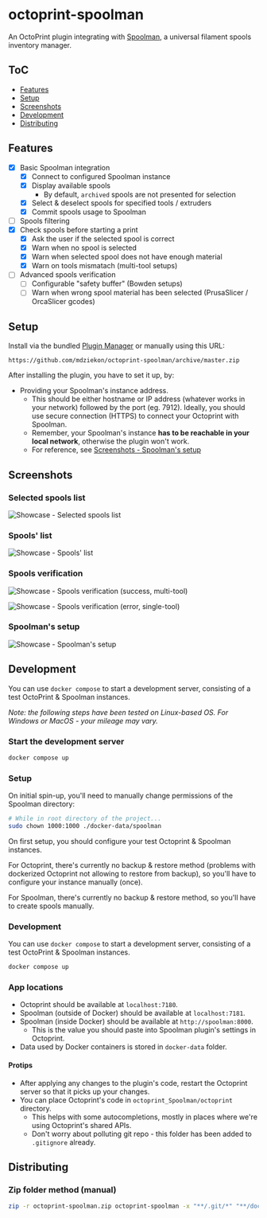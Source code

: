 # octoprint-spoolman

An OctoPrint plugin integrating with [Spoolman](https://github.com/Donkie/Spoolman/), a universal filament spools inventory manager.

## ToC

- [Features](#features)
- [Setup](#setup)
- [Screenshots](#screenshots)
- [Development](#development)
- [Distributing](#distributing)

## Features

- [x] Basic Spoolman integration
    - [x] Connect to configured Spoolman instance
    - [x] Display available spools
        - By default, `archived` spools are not presented for selection
    - [x] Select & deselect spools for specified tools / extruders
    - [x] Commit spools usage to Spoolman
- [ ] Spools filtering
- [x] Check spools before starting a print
    - [x] Ask the user if the selected spool is correct
    - [x] Warn when no spool is selected
    - [x] Warn when selected spool does not have enough material
    - [x] Warn on tools mismatach (multi-tool setups)
- [ ] Advanced spools verification
    - [ ] Configurable "safety buffer" (Bowden setups)
    - [ ] Warn when wrong spool material has been selected (PrusaSlicer / OrcaSlicer gcodes)

## Setup

Install via the bundled [Plugin Manager](https://docs.octoprint.org/en/master/bundledplugins/pluginmanager.html)
or manually using this URL:

    https://github.com/mdziekon/octoprint-spoolman/archive/master.zip

After installing the plugin, you have to set it up, by:
- Providing your Spoolman's instance address.
    - This should be either hostname or IP address (whatever works in your network) followed by the port (eg. 7912). Ideally, you should use secure connection (HTTPS) to connect your Octoprint with Spoolman.
    - Remember, your Spoolman's instance **has to be reachable in your local network**, otherwise the plugin won't work.
    - For reference, see [Screenshots - Spoolman's setup](#spoolmans-setup)

## Screenshots

### Selected spools list

![Showcase - Selected spools list](./extras/screenshots/showcase__selected_spools.png)

### Spools' list

![Showcase - Spools' list](./extras/screenshots/showcase__spools_list.png)

### Spools verification

![Showcase - Spools verification (success, multi-tool)](./extras/screenshots/showcase__verification_success_multitool.png)

![Showcase - Spools verification (error, single-tool)](./extras/screenshots/showcase__verification_error.png)

### Spoolman's setup

![Showcase - Spoolman's setup](./extras/screenshots/showcase__spoolman_setup.png)

## Development

You can use `docker compose` to start a development server, consisting of a test OctoPrint & Spoolman instances.

_Note: the following steps have been tested on Linux-based OS. For Windows or MacOS - your mileage may vary._

### Start the development server

```bash
docker compose up
```

### Setup

On initial spin-up, you'll need to manually change permissions of the Spoolman directory:

```bash
# While in root directory of the project...
sudo chown 1000:1000 ./docker-data/spoolman
```

On first setup, you should configure your test Octoprint & Spoolman instances.

For Octoprint, there's currently no backup & restore method (problems with dockerized Octoprint not allowing to restore from backup), so you'll have to configure your instance manually (once).

For Spoolman, there's currently no backup & restore method, so you'll have to create spools manually.

### Development

You can use `docker compose` to start a development server, consisting of a test OctoPrint & Spoolman instances.

```bash
docker compose up
```

### App locations

- Octoprint should be available at `localhost:7180`.
- Spoolman (outside of Docker) should be available at `localhost:7181`.
- Spoolman (inside Docker) should be available at `http://spoolman:8000`.
    - This is the value you should paste into Spoolman plugin's settings in Octoprint.
- Data used by Docker containers is stored in `docker-data` folder.

#### Protips

- After applying any changes to the plugin's code, restart the Octoprint server so that it picks up your changes.
- You can place Octoprint's code in `octoprint_Spoolman/octoprint` directory.
    - This helps with some autocompletions, mostly in places where we're using Octoprint's shared APIs.
    - Don't worry about polluting git repo - this folder has been added to `.gitignore` already.

## Distributing

### Zip folder method (manual)

```bash
zip -r octoprint-spoolman.zip octoprint-spoolman -x "**/.git/*" "**/docker-data/*" "**/octoprint_Spoolman/octoprint/**" "**/__pycache__/*"
```
